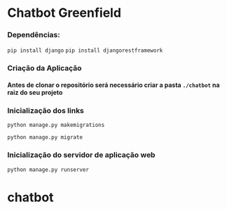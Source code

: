 # Chatbot Greenfield

### Dependências:
`pip install django`
`pip install djangorestframework`


### Criação da Aplicação
#### Antes de clonar o repositório será necessário criar a pasta `./chatbot` na raiz do seu projeto 

### Inicialização dos links

`python manage.py makemigrations`

`python manage.py migrate`

### Inicialização do servidor de aplicação web

`python manage.py runserver`
# chatbot
